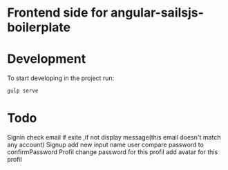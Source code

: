 Frontend side for angular-sailsjs-boilerplate
==================

Development
==================

To start developing in the project run:

`gulp serve`


Todo
==================
<tr>
Signin
	<td>check email if exite ,if not display message(this email doesn't match any account)</td>
</tr>
<tr>
Signup
	<td>add new input name user</td>
	<td>compare password to confirmPassword</td>
</tr>
<tr>
Profil
	<td>change password for this profil</td>
	<td>add avatar for this profil</td>
</tr>